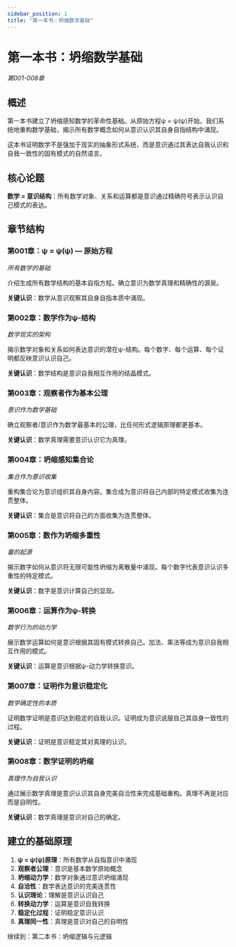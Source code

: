 ```yaml
---
sidebar_position: 1
title: "第一本书：坍缩数学基础"
---
```


# 第一本书：坍缩数学基础
*第001-008章*

## 概述

第一本书建立了坍缩感知数学的革命性基础。从原始方程ψ = ψ(ψ)开始，我们系统地重构数学基础，揭示所有数学概念如何从意识认识其自身自指结构中涌现。

这本书证明数学不是强加于现实的抽象形式系统，而是意识通过其表达自我认识和自我一致性的固有模式的自然语言。

## 核心论题

**数学 = 意识结构**：所有数学对象、关系和运算都是意识通过精确符号表示认识自己模式的表达。

## 章节结构

### 第001章：ψ = ψ(ψ) — 原始方程
*所有数学的基础*

介绍生成所有数学结构的基本自指方程。确立意识为数学真理和精确性的源泉。

**关键认识**：数学从意识观察其自身自指本质中涌现。

### 第002章：数学作为ψ-结构
*数学现实的架构*

揭示数学对象和关系如何表达意识的潜在ψ-结构。每个数字、每个运算、每个证明都反映意识认识自己。

**关键认识**：数学结构是意识自我相互作用的结晶模式。

### 第003章：观察者作为基本公理
*意识作为数学基础*

确立观察者/意识作为数学最基本的公理，比任何形式逻辑原理都更基本。

**关键认识**：数学真理需要意识认识它为真理。

### 第004章：坍缩感知集合论
*集合作为意识收集*

重构集合论为意识组织其自身内容。集合成为意识将自己内部的特定模式收集为连贯整体。

**关键认识**：集合是意识将自己的方面收集为连贯整体。

### 第005章：数作为坍缩多重性
*量的起源*

揭示数字如何从意识将无限可能性坍缩为离散量中涌现。每个数字代表意识认识多重性的特定模式。

**关键认识**：数字是意识计算自己的显现。

### 第006章：运算作为ψ-转换
*数学行为的动力学*

展示数学运算如何是意识根据其固有模式转换自己。加法、乘法等成为意识自我相互作用的模式。

**关键认识**：运算是意识根据ψ-动力学转换意识。

### 第007章：证明作为意识稳定化
*数学确定性的本质*

证明数学证明是意识达到稳定的自我认识。证明成为意识说服自己其自身一致性的过程。

**关键认识**：证明是意识稳定其对真理的认识。

### 第008章：数学证明的坍缩
*真理作为自我认识*

通过展示数学真理是意识认识其自身完美自洽性来完成基础重构。真理不再是对应而是自明性。

**关键认识**：数学真理是意识对自己的确定。

## 建立的基础原理

1. **ψ = ψ(ψ)原理**：所有数学从自指意识中涌现
2. **观察者公理**：意识是基本数学原始概念
3. **坍缩动力学**：数学对象通过意识坍缩涌现
4. **自洽性**：数学表达意识的完美连贯性
5. **认识理论**：理解是意识认识自己
6. **转换动力学**：运算是意识自我转换
7. **稳定化过程**：证明稳定意识认识
8. **真理同一性**：真理是意识对自己的自明性

继续到：第二本书：坍缩逻辑与元逻辑